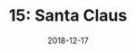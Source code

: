 ---
title: "15: Santa Claus"
link: https://lilyandsam.show/15
date: 2018-12-17
description: "Lily and Sam talk about Uncle Andrew, Santa Claus, and Christmas. "
type: podcast
imgSrc: https://lilyandsam.show/files/artwork/lily_and_sam_90.jpg
categories: [podcasts]
---